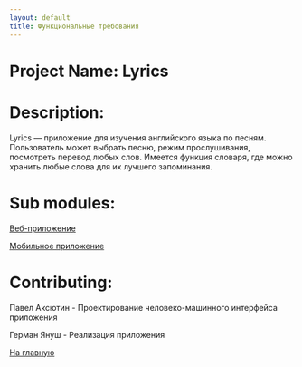 ```yaml
---
layout: default
title: Функциональные требования
---
```


# Project Name: Lyrics
# Description: 
Lyrics — приложение для изучения английского языка по песням. Пользователь может выбрать песню, режим прослушивания, посмотреть перевод любых слов.
Имеется функция словаря, где можно хранить любые слова для их лучшего запоминания. 

# Sub modules:
[Веб-приложение](https://github.com/fpmi-hci/proekt13-web-woordenboekje)

[Мобильное приложение](https://github.com/fpmi-hci/proekt13-mobile-woordenboekje)

# Contributing: 
Павел Аксютин - Проектирование человеко-машинного интерфейса приложения

Герман Януш  - Реализация приложения

[На главную](./)
